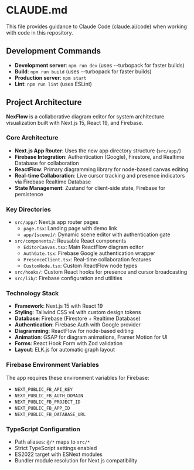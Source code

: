 # CLAUDE.md

This file provides guidance to Claude Code (claude.ai/code) when working with code in this repository.

## Development Commands

- **Development server**: `npm run dev` (uses --turbopack for faster builds)
- **Build**: `npm run build` (uses --turbopack for faster builds)
- **Production server**: `npm start`
- **Lint**: `npm run lint` (uses ESLint)

## Project Architecture

**NexFlow** is a collaborative diagram editor for system architecture visualization built with Next.js 15, React 19, and Firebase.

### Core Architecture
- **Next.js App Router**: Uses the new app directory structure (`src/app/`)
- **Firebase Integration**: Authentication (Google), Firestore, and Realtime Database for collaboration
- **ReactFlow**: Primary diagramming library for node-based canvas editing
- **Real-time Collaboration**: Live cursor tracking and presence indicators via Firebase Realtime Database
- **State Management**: Zustand for client-side state, Firebase for persistence

### Key Directories
- `src/app/`: Next.js app router pages
  - `page.tsx`: Landing page with demo link
  - `app/[scene]/`: Dynamic scene editor with authentication gate
- `src/components/`: Reusable React components
  - `EditorCanvas.tsx`: Main ReactFlow diagram editor
  - `AuthGate.tsx`: Firebase Google authentication wrapper
  - `PresenceClient.tsx`: Real-time collaboration features
  - `CustomNode.tsx`: Custom ReactFlow node types
- `src/hooks/`: Custom React hooks for presence and cursor broadcasting
- `src/lib/`: Firebase configuration and utilities

### Technology Stack
- **Framework**: Next.js 15 with React 19
- **Styling**: Tailwind CSS v4 with custom design tokens
- **Database**: Firebase (Firestore + Realtime Database)
- **Authentication**: Firebase Auth with Google provider
- **Diagramming**: ReactFlow for node-based editing
- **Animation**: GSAP for diagram animations, Framer Motion for UI
- **Forms**: React Hook Form with Zod validation
- **Layout**: ELK.js for automatic graph layout

### Firebase Environment Variables
The app requires these environment variables for Firebase:
- `NEXT_PUBLIC_FB_API_KEY`
- `NEXT_PUBLIC_FB_AUTH_DOMAIN`
- `NEXT_PUBLIC_FB_PROJECT_ID`
- `NEXT_PUBLIC_FB_APP_ID`
- `NEXT_PUBLIC_FB_DATABASE_URL`

### TypeScript Configuration
- Path aliases: `@/*` maps to `src/*`
- Strict TypeScript settings enabled
- ES2022 target with ESNext modules
- Bundler module resolution for Next.js compatibility